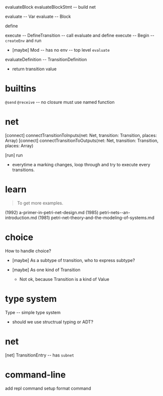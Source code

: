evaluateBlock
evaluateBlockStmt -- build net

evaluate -- Var
evaluate -- Block

define

execute -- DefineTransition -- call evaluate and define
execute -- Begin -- `createEnv` and run

- [maybe] Mod -- has no env -- top level `evaluate`

evaluateDefinition -- TransitionDefinition

- return transition value

# builtins

`@send`
`@receive` -- no closure must use named function

# net

[connect] connectTransitionToInputs(net: Net, transition: Transition, places: Array<Place>)
[connect] connectTransitionToOutputs(net: Net, transition: Transition, places: Array<Place>)

[run] run

- everytime a marking changes,
  loop through and try to execute every transitions.

# learn

> To get more examples.

(1992) a-primer-in-petri-net-design.md
(1985) petri-nets--an-introduction.md
(1981) petri-net-theory-and-the-modeling-of-systems.md

# choice

How to handle choice?

- [maybe] As a subtype of transition, who to express subtype?

- [maybe] As one kind of Transition

  - Not ok, because Transition is a kind of Value

# type system

Type -- simple type system

- should we use structrual typing or ADT?

# net

[net] TransitionEntry -- has `subnet`

# command-line

add repl command
setup format command
